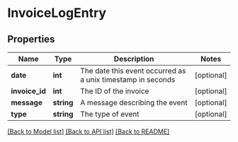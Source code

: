 # InvoiceLogEntry

## Properties
Name | Type | Description | Notes
------------ | ------------- | ------------- | -------------
**date** | **int** | The date this event occurred as a unix timestamp in seconds | [optional] 
**invoice_id** | **int** | The ID of the invoice | [optional] 
**message** | **string** | A message describing the event | [optional] 
**type** | **string** | The type of event | [optional] 

[[Back to Model list]](../README.md#documentation-for-models) [[Back to API list]](../README.md#documentation-for-api-endpoints) [[Back to README]](../README.md)


